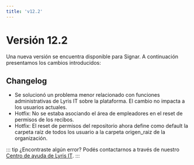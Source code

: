 ```yaml
---
title: 'v12.2'
---
```


# Versión 12.2

Una nueva versión se encuentra disponible para Signar. A continuación presentamos los cambios introducidos:

## Changelog 

- Se solucionó un problema menor relacionado con funciones administrativas de Lyris IT sobre la plataforma. El cambio no impacta a los usuarios actuales.
- Hotfix: No se estaba asociando el área de empleadores en el reset de permisos de los recibos.
- Hotfix: El reset de permisos del repositorio ahora define como default la carpeta raíz de todos los usuario a la carpeta origen_raiz de la organización.

::: tip ¿Encontraste algún error?
Podés contactarnos a través de nuestro [Centro de ayuda de Lyris IT](https://soporte-lyris.atlassian.net/servicedesk/customer/portals).
:::